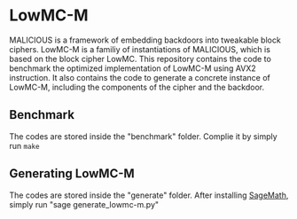 # LowMC-M

MALICIOUS is a framework of embedding backdoors into tweakable block ciphers. LowMC-M is a familiy of instantiations of MALICIOUS, which is based on the block cipher LowMC. This repository contains the code to benchmark the optimized implementation of LowMC-M using AVX2 instruction. It also contains the code to generate a concrete instance of LowMC-M, including the components of the cipher and the backdoor.

Benchmark
----
The codes are stored inside the "benchmark" folder. Complie it by simply run `make`

Generating LowMC-M
----
The codes are stored inside the "generate" folder. After installing [SageMath](https://www.sagemath.org/), simply run "sage generate_lowmc-m.py"

